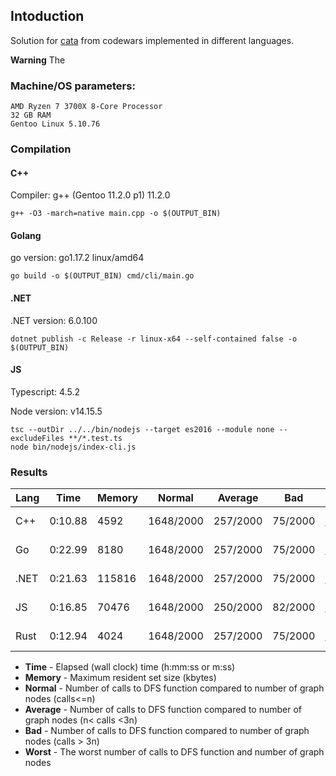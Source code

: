 ## Intoduction

Solution for [cata](https://www.codewars.com/kata/5a667236145c462103000091) from codewars implemented in different languages.

**Warning** The 


### Machine/OS parameters:

```
AMD Ryzen 7 3700X 8-Core Processor
32 GB RAM
Gentoo Linux 5.10.76
```

### Compilation

#### C++

Compiler: g++ (Gentoo 11.2.0 p1) 11.2.0

```
g++ -O3 -march=native main.cpp -o $(OUTPUT_BIN)
```

#### Golang
go version: go1.17.2 linux/amd64
```
go build -o $(OUTPUT_BIN) cmd/cli/main.go 
```

#### .NET

.NET version: 6.0.100
```
dotnet publish -c Release -r linux-x64 --self-contained false -o $(OUTPUT_BIN)
```

#### JS
Typescript: 4.5.2

Node version: v14.15.5
```
tsc --outDir ../../bin/nodejs --target es2016 --module none --excludeFiles **/*.test.ts
node bin/nodejs/index-cli.js
```

### Results


| Lang |Time | Memory | Normal | Average | Bad | Worst | 
| --- | ---- |  ---- |  ---- |  ---- |  ---- |  ---- | 
| C++ | 0:10.88 |4592 |1648/2000 |257/2000 |75/2000 |117080 for 102 |
| Go | 0:22.99 |8180 |1648/2000 |257/2000 |75/2000 |117080 for 102 |
| .NET | 0:21.63 |115816 |1648/2000 |257/2000 |75/2000 |117080 for 102 |
| JS | 0:16.85 |70476 |1648/2000 |250/2000 |82/2000 |117080 for 102 |
| Rust | 0:12.94 |4024 |1648/2000 |257/2000 |75/2000 |117080 for 102 |


- **Time** - Elapsed (wall clock) time (h:mm:ss or m:ss) 
- **Memory** - Maximum resident set size (kbytes) 
- **Normal** - Number of calls to DFS function compared to number of graph nodes (calls<=n) 
- **Average** - Number of calls to DFS function compared to number of graph nodes (n< calls <3n) 
- **Bad** - Number of calls to DFS function compared to number of graph nodes (calls > 3n) 
- **Worst** - The worst number of calls to DFS function and number of graph nodes 

